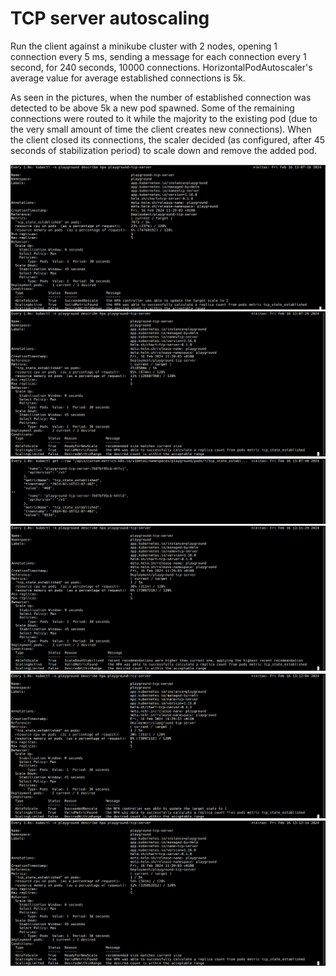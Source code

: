 # TCP server autoscaling

Run the client against a minikube cluster with 2 nodes, opening 1 connection every 5 ms, sending a message for each connection every 1 second, for 240 seconds, 10000 connections. HorizontalPodAutoscaler's average value for average established connections is 5k.

As seen in the pictures, when the number of established connection was detected to be above 5k a new pod spawned. Some of the remaining connections were routed to it while the majority to the existing pod (due to the very small amount of time the client creates new connections). When the client closed its connections, the scaler decided (as configured, after 45 seconds of stabilization period) to scale down and remove the added pod.

![Add decision](images/autoscaler-tcp-add-decision.png?raw=true "Add decision")
![Added](images/autoscaler-tcp-added.png?raw=true "Added")
![Metrics](images/autoscaler-tcp-metrics.png?raw=true "Metrics")
![Scale down stabilized](images/autoscaler-tcp-remove-stabilized.png?raw=true "Scale down stabilized")
![Scale down decided](images/autoscaler-tcp-remove-decision.png?raw=true "Scale down decided")
![Scale down completed](images/autoscaler-tcp-removed.png?raw=true "Scale down completed") 

